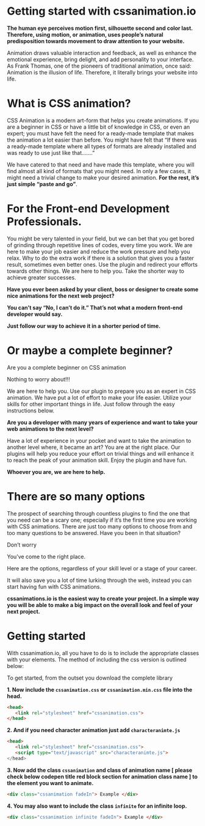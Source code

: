 # Getting started with cssanimation.io
**The human eye perceives motion first, silhouette second and color last. Therefore, using motion, or animation, uses people’s natural predisposition towards movement to draw attention to your website.**

Animation draws valuable interaction and feedback, as well as enhance the emotional experience, bring delight, and add personality to your interface. As Frank Thomas, one of the pioneers of traditional animation, once said: Animation is the illusion of life. Therefore, it literally brings your website into life.

# What is CSS animation?
CSS Animation is a modern art-form that helps you create animations. If you are a beginner in CSS or have a little bit of knowledge in CSS, or even an expert; you must have felt the need for a ready-made template that makes the animation a lot easier than before. You might have felt that “If there was a ready-made template where all types of formats are already installed and was ready to use just like that…….”

We have catered to that need and have made this template, where you will find almost all kind of formats that you might need. In only a few cases, it might need a trivial change to make your desired animation. **For the rest, it’s just simple “paste and go”**.

# For the Front-end Development Professionals.
You might be very talented in your field, but we can bet that you get bored of grinding through repetitive lines of codes, every time you work. We are here to make your job easier and reduce the work pressure and help you relax. Why to do the extra work if there is a solution that gives you a faster result, sometimes even better ones. Use the plugin and redirect your efforts towards other things. We are here to help you. Take the shorter way to achieve greater successes.

**Have you ever been asked by your client, boss or designer to create some nice animations for the next web project?**

**You can’t say “No, I can’t do it.” That’s not what a modern front-end developer would say.**

**Just follow our way to achieve it in a shorter period of time.**

# Or maybe a complete beginner?
Are you a complete beginner on CSS animation

Nothing to worry about!!!

We are here to help you. Use our plugin to prepare you as an expert in CSS animation. We have put a lot of effort to make your life easier. Utilize your skills for other important things in life. Just follow through the easy instructions below.

**Are you a developer with many years of experience and want to take your web animations to the next level?**

Have a lot of experience in your pocket and want to take the animation to another level where, it became an art? You are at the right place. Our plugins will help you reduce your effort on trivial things and will enhance it to reach the peak of your animation skill. Enjoy the plugin and have fun.

**Whoever you are, we are here to help.**

# There are so many options
The prospect of searching through countless plugins to find the one that you need can be a scary one; especially if it’s the first time you are working with CSS animations. There are just too many options to choose from and too many questions to be answered. Have you been in that situation?

Don’t worry

You’ve come to the right place.

Here are the options, regardless of your skill level or a stage of your career.

It will also save you a lot of time lurking through the web, instead you can start having fun with CSS animations.

**cssanimations.io is the easiest way to create your project. In a simple way you will be able to make a big impact on the overall look and feel of your next project.**

# Getting started
With cssanimation.io, all you have to do is to include the appropriate classes with your elements. The method of including the css version is outlined below:

To get started, from the outset you download the complete library


**1. Now include the `cssanimation.css` or `cssanimation.min.css` file into the head.**
``` html
<head> 
   <link rel="stylesheet" href="cssanimation.css"> 
</head>
```

**2. And if you need character animation just add `characteranimte.js`**
``` html
<head> 
   <link rel="stylesheet" href="cssanimation.css"> 
   <script type="text/javascript" src="characteranimte.js"> 
</head>
```

**3. Now add the class `cssanimation` and class of animation name [ please check below codepen title red block section for animation class name ] to the element you want to animate.**
``` html
<div class="cssanimation fadeIn"> Example </div>
``` 


**4. You may also want to include the class `infinite` for an infinite loop.**
``` html
<div class="cssanimation infinite fadeIn"> Example </div>
```

